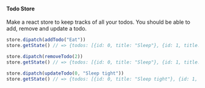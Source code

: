 #### Todo Store

Make a react store to keep tracks of all your todos. You should be able to add, remove and update a todo.


```jsx
store.dipatch(addTodo("Eat"))
store.getState() // => {todos: [{id: 0, title: "Sleep"}, {id: 1, title: "Walk"}, {id: 2, title: "Study"}, {id: 3, title: "Eat"}]}

store.dipatch(removeTodo(2))
store.getState() // => {todos: [{id: 0, title: "Sleep"}, {id: 1, title: "Walk"}, undefined, {id: 3, title: "Eat"}]}

store.dipatch(updateTodo(0, "Sleep tight"))
store.getState() // => {todos: [{id: 0, title: "Sleep tight"}, {id: 1, title: "Walk"}, undefined, {id: 3, title: "Eat"}]}
```